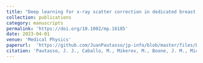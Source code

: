 ```yaml
---
title: "Deep learning for x-ray scatter correction in dedicated breast CT"
collection: publications
category: manuscripts
permalink: 'https://doi.org/10.1002/mp.16185'
date: 2023-04-01
venue: 'Medical Physics'
paperurl:  'https://github.com/JuanPautasso/jp-info/blob/master/files/Deep_learning_for_scatter_correction.pdf'
citation: 'Pautasso, J. J., Caballo, M., Mikerov, M., Boone, J. M., Michielsen, K., & Sechopoulos, I. (2023). Deep learning for x‐ray scatter correction in dedicated breast CT. Medical physics, 50(4), 2022-2036.'
---
```


